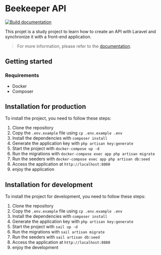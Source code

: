 # Beekeeper API

[![Build documentation](https://github.com/BEEKINI/beekeeper-api/actions/workflows/build-docs.yml/badge.svg)](https://github.com/BEEKINI/beekeeper-api/actions/workflows/build-docs.yml)

This projet is a study project to learn how to create an API with Laravel
and synchronize it with a front-end application.

> For more information, please refer to the [documentation](https://beekini.github.io/beekeeper-api/starter-topic.html).

## Getting started

### Requirements

- Docker
- Composer

## Installation for production

To install the project, you need to follow these steps:

1. Clone the repository
2. Copy the `.env.example` file using `cp .env.example .env`
3. Install the dependencies with `composer install`
4. Generate the application key with `php artisan key:generate`
5. Start the project with `docker-compose up -d`
6. Run the migrations with `docker-compose exec app php artisan migrate`
7. Run the seeders with `docker-compose exec app php artisan db:seed`
8. Access the application at `http://localhost:8080`
9. enjoy the application 

## Installation for development

To install the project for development, you need to follow these steps:

1. Clone the repository
2. Copy the `.env.example` file using `cp .env.example .env`
3. Install the dependencies with `composer install`
4. Generate the application key with `php artisan key:generate`
5. Start the project with `sail up -d`
6. Run the migrations with `sail artisan migrate`
7. Run the seeders with `sail artisan db:seed`
8. Access the application at `http://localhost:8080`
9. enjoy the development
